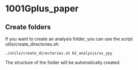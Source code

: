 # 1001Gplus_paper

## Create folders
If you want to create an analysis folder, you can use the script utils/create_directories.sh:

```
./utils/create_directories.sh 02_analysis/xx_yyy
```

The structure of the folder will be automatically created.




